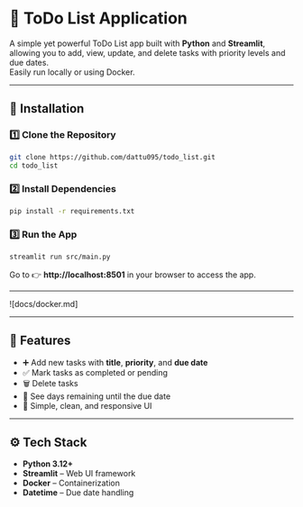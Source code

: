 # 📝 ToDo List Application

A simple yet powerful ToDo List app built with **Python** and **Streamlit**, allowing you to add, view, update, and delete tasks with priority levels and due dates.  
Easily run locally or using Docker.

---

## 🚀 Installation

### 1️⃣ Clone the Repository
```bash
git clone https://github.com/dattu095/todo_list.git
cd todo_list
```

### 2️⃣ Install Dependencies
```bash
pip install -r requirements.txt
```

### 3️⃣ Run the App
```bash
streamlit run src/main.py
```

Go to 👉 **http://localhost:8501** in your browser to access the app.

---

![docs/docker.md]

---

## 📌 Features
- ➕ Add new tasks with **title**, **priority**, and **due date**  
- ✅ Mark tasks as completed or pending  
- 🗑 Delete tasks  
- 📅 See days remaining until the due date  
- 🎨 Simple, clean, and responsive UI

---

## ⚙️ Tech Stack
- **Python 3.12+**
- **Streamlit** – Web UI framework
- **Docker** – Containerization
- **Datetime** – Due date handling
